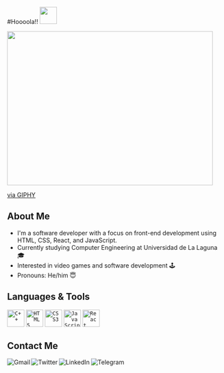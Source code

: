 #Hoooola!! <img src="https://i.imgur.com/csn2hC2.gif" width="40" />

<img src="https://giphy.com/embed/qgQUggAC3Pfv687qPC" width="480" height="360" frameBorder="0" class="giphy-embed" allowFullScreen></iframe><p><a href="https://giphy.com/gifs/dommespace-domme-space-programador-qgQUggAC3Pfv687qPC">via GIPHY</a></p>


## About Me

- I'm a software developer with a focus on front-end development using HTML, CSS, React, and JavaScript.
- Currently studying Computer Engineering at Universidad de La Laguna 🎓
- Interested in video games and software development 🕹️
- Pronouns: He/him 😇

## Languages & Tools

<code><img width="40" src="https://cdn.iconscout.com/icon/free/png-256/c-programming-569564.png" alt="C++" /></code>
<code><img width="40" src="https://cdn.iconscout.com/icon/free/png-256/html5-40-1175193.png" alt="HTML5" /></code>
<code><img width="40" src="https://cdn.iconscout.com/icon/free/png-256/css3-11-1175239.png" alt="CSS3" /></code>
<code><img width="40" src="https://cdn.iconscout.com/icon/free/png-256/javascript-20-555998.png" alt="JavaScript" /></code>
<code><img width="40" src="https://cdn.iconscout.com/icon/free/png-256/react-4-1175110.png" alt="React" /></code>

## Contact Me

[<img align="left" alt="Gmail" src="https://img.shields.io/badge/Gmail-diazmorondiego%40gmail.com-red?style=for-the-badge&logo=gmail&logoColor=white" />][gmail]
[<img align="left" alt="Twitter" src="https://img.shields.io/badge/Twitter-%40Diegodm35__-blue?style=for-the-badge&logo=twitter&logoColor=white" />][twitter]
[<img align="left" alt="LinkedIn" src="https://img.shields.io/badge/LinkedIn-Diego%20Diaz%20Moron-blue?style=for-the-badge&logo=linkedin&logoColor=white" />][linkedin]
[<img align="left" alt="Telegram" src="https://img.shields.io/badge/Telegram-DiegoDM35-blue?style=for-the-badge&logo=telegram&logoColor=white" />][telegram]

[gmail]: mailto:diazmorondiego@gmail.com
[twitter]: https://twitter.com/Diegodm35_
[linkedin]: https://www.linkedin.com/in/diazmorondiego/
[telegram]: https://t.me/DiegoDM35
